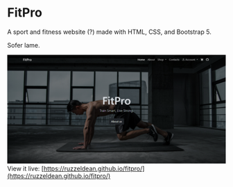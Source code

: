 # FitPro

A sport and fitness website (?) made with HTML, CSS, and Bootstrap 5.

Sofer lame.

![Home page preview](./img/src/preview.png)
View it live: [https://ruzzeldean.github.io/fitpro/](https://ruzzeldean.github.io/fitpro/)
